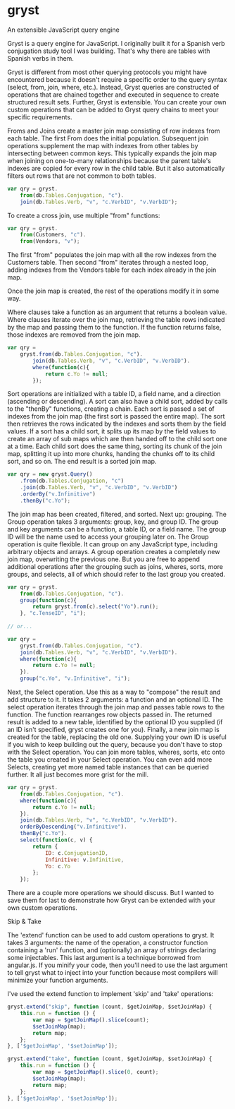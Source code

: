 # gryst
An extensible JavaScript query engine

Gryst is a query engine for JavaScript. I originally built it for a Spanish verb conjugation study tool I was building. That's why there are tables with Spanish verbs in them.

Gryst is different from most other querying protocols you might have encountered because it doesn't require a specific order to the query syntax (select, from, join, where, etc.). Instead, Gryst queries are constructed of operations that are chained together and executed in sequence to create structured result sets. Further, Gryst is extensible. You can create your own custom operations that can be added to Gryst query chains to meet your specific requirements.

Froms and Joins create a master join map consisting of row indexes from each table. The first From does the initial population. Subsequent join operations supplement the map with indexes from other tables by intersecting between common keys. This typically expands the join map when joining on one-to-many relationships because the parent table's indexes are copied for every row in the child table. But it also automatically filters out rows that are not common to both tables. 

```javascript
var qry = gryst.
    from(db.Tables.Conjugation, "c").
    join(db.Tables.Verb, "v", "c.VerbID", "v.VerbID");
```

To create a cross join, use multiple "from" functions:

```javascript
var qry = gryst.
    from(Customers, "c").
    from(Vendors, "v");
```

The first "from" populates the join map with all the row indexes from the Customers table. Then second "from" iterates through a nested loop, adding indexes from the Vendors table for each index already in the join map.

Once the join map is created, the rest of the operations modify it in some way.

Where clauses take a function as an argument that returns a boolean value. Where clauses iterate over the join map, retrieving the table rows indicated by the map and passing them to the function. If the function returns false, those indexes are removed from the join map.

```javascript
var qry =
    gryst.from(db.Tables.Conjugation, "c").
        join(db.Tables.Verb, "v", "c.VerbID", "v.VerbID").
        where(function(c){
            return c.Yo != null;
        });
```

Sort operations are initialized with a table ID, a field name, and a direction (ascending or descending). A sort can also have a child sort, added by calls to the "thenBy" functions, creating a chain. Each sort is passed a set of indexes from the join map (the first sort is passed the entire map). The sort then retrieves the rows indicated by the indexes and sorts them by the field values. If a sort has a child sort, it splits up its map by the field values to create an array of sub maps which are then handed off to the child sort one at a time. Each child sort does the same thing, sorting its chunk of the join map, splitting it up into more chunks, handing the chunks off to its child sort, and so on. The end result is a sorted join map.

```javascript
var qry = new gryst.Query()
    .from(db.Tables.Conjugation, "c")
    .join(db.Tables.Verb, "v", "c.VerbID", "v.VerbID")
    .orderBy("v.Infinitive")
    .thenBy("c.Yo");
```

The join map has been created, filtered, and sorted. Next up: grouping. The Group operation takes 3 arguments: group, key, and group ID. The group and key arguments can be a function, a table ID, or a field name. The group ID will be the name used to access your grouping later on. The Group operation is quite flexible. It can group on any JavaScript type, including arbitrary objects and arrays. A group operation creates a completely new join map, overwriting the previous one. But you are free to append additional operations after the grouping such as joins, wheres, sorts, more groups, and selects, all of which should refer to the last group you created.

```javascript
var qry = gryst.
    from(db.Tables.Conjugation, "c").
    group(function(c){
        return gryst.from(c).select("Yo").run();
    }, "c.TenseID", "i");
    
// or...

var qry =
    gryst.from(db.Tables.Conjugation, "c").
    join(db.Tables.Verb, "v", "c.VerbID", "v.VerbID").
    where(function(c){
        return c.Yo != null;
    }).
    group("c.Yo", "v.Infinitive", "i");
```
    
Next, the Select operation. Use this as a way to "compose" the result and add structure to it. It takes 2 arguments: a function and an optional ID. The select operation iterates through the join map and passes table rows to the function. The function rearranges row objects passed in. The returned result is added to a new table, identified by the optional ID you supplied (if an ID isn't specified, gryst creates one for you). Finally, a new join map is created for the table, replacing the old one. Supplying your own ID is useful if you wish to keep building out the query, because you don't have to stop with the Select operation. You can join more tables, wheres, sorts, etc onto the table you created in your Select operation. You can even add more Selects, creating yet more named table instances that can be queried further. It all just becomes more grist for the mill.

```javascript
var qry = gryst.
    from(db.Tables.Conjugation, "c").
    where(function(c){
        return c.Yo != null;
    }).
    join(db.Tables.Verb, "v", "c.VerbID", "v.VerbID").
    orderByDescending("v.Infinitive").
    thenBy("c.Yo").
    select(function(c, v) {
        return {
            ID: c.ConjugationID,
            Infinitive: v.Infinitive,
            Yo: c.Yo
        };
    });
```

There are a couple more operations we should discuss. But I wanted to save them for last to demonstrate how Gryst can be extended with your own custom operations.

Skip & Take

The 'extend' function can be used to add custom operations to gryst. It takes 3 arguments: the name of the operation, a constructor function containing a 'run' function, and (optionally) an array of strings declaring some injectables. This last argument is a technique borrowed from angular.js. If you minify your code, then you'll need to use the last argument to tell gryst what to inject into your function because most compilers will minimize your function arguments.

I've used the extend function to implement 'skip' and 'take' operations:

```javascript
gryst.extend("skip", function (count, $getJoinMap, $setJoinMap) {
    this.run = function () {
        var map = $getJoinMap().slice(count);
        $setJoinMap(map);
        return map;
    };
}, ['$getJoinMap', '$setJoinMap']);

gryst.extend("take", function (count, $getJoinMap, $setJoinMap) {
    this.run = function () {
        var map = $getJoinMap().slice(0, count);
        $setJoinMap(map);
        return map;
    };
}, ['$getJoinMap', '$setJoinMap']);
```
